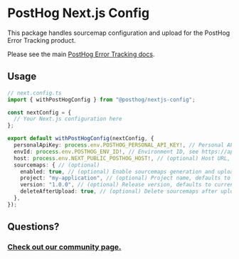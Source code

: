 # PostHog Next.js Config

This package handles sourcemap configuration and upload for the PostHog Error Tracking product.

Please see the main [PostHog Error Tracking docs](https://posthog.com/docs/error-tracking).

## Usage

```typescript
// next.config.ts
import { withPostHogConfig } from "@posthog/nextjs-config";

const nextConfig = {
  // Your Next.js configuration here
};

export default withPostHogConfig(nextConfig, {
  personalApiKey: process.env.POSTHOG_PERSONAL_API_KEY!, // Personal API key used for sourcemap uploads, see https://app.posthog.com/settings/user-api-keys
  envId: process.env.POSTHOG_ENV_ID!, // Environment ID, see https://app.posthog.com/settings/environment#variables
  host: process.env.NEXT_PUBLIC_POSTHOG_HOST!, // (optional) Host URL, defaults to https://us.posthog.com
  sourcemaps: { // (optional)
    enabled: true, // (optional) Enable sourcemaps generation and upload, default to true on production builds
    project: "my-application", // (optional) Project name, defaults to repository name
    version: "1.0.0", // (optional) Release version, defaults to current git commit
    deleteAfterUpload: true, // (optional) Delete sourcemaps after upload, defaults to true
  },
});
```

## Questions?

### [Check out our community page.](https://posthog.com/posts)

